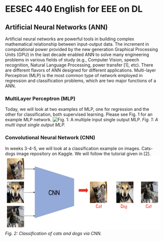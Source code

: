 # EESEC 440 English for EEE on DL
## Artificial Neural Networks (ANN)
Artificial neural networks are powerful tools in building complex mathematical relationship between input-output data. The increment in computational power provided by the new generation Graphical Processing Units (GPU) in the last decade enabled ANN to solve many engineering problems in various fields of study (e.g., Computer Vision, speech recognition, Natural Language Processing, power transfer [1], etc). There are different flavors of ANN designed for different applications. Multi-layer Perceptron (MLP) is the most common type of network employed in regression and classification problems, which are two major functions of a ANN.
### MultiLayer Perceptron (MLP)
Today, we will look at two examples of MLP, one for regression and the other for classification, both supervised learning. Please see Fig. 1 for an example MLP network.
<img src="https://www.researchgate.net/profile/Mohamed-Zahran-16/publication/303875065/figure/fig4/AS:371118507610123@1465492955561/A-hypothetical-example-of-Multilayer-Perceptron-Network.png" alt="Fig. 1: A multiple input single output MLP." height="240"/>
*Fig. 1: A multi input single output MLP.*

### Convolutional Neural Network (CNN)
In weeks 3-4-5, we will look at a classification example on images. Cats-dogs image repository on Kaggle. We will follow the tutorial given in [2].
<img src="figure/cats_dogs_CNN.png" alt="Fig. 2: Cats and dogs claasification via CNN." height="240"/>
*Fig. 2: Classification of cats and dogs via CNN.*

